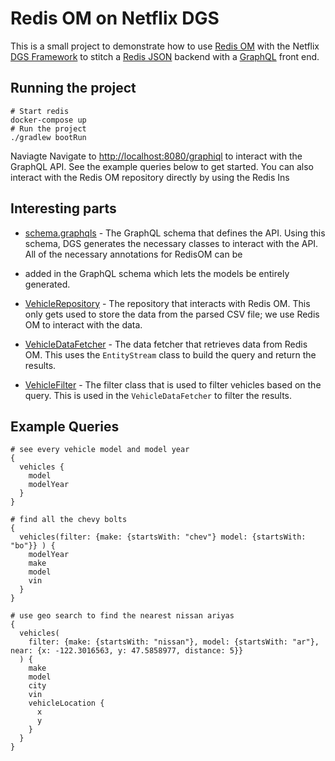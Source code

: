 # Redis OM on Netflix DGS

This is a small project to demonstrate how to use [Redis OM](https://github.com/redis/redis-om-spring) with the Netflix
[DGS Framework](https://netflix.github.io/dgs/) to stitch a [Redis JSON](https://github.com/RedisJSON/RedisJSON) backend
with a [GraphQL](https://graphql.org/) front end.

## Running the project

```shell
# Start redis 
docker-compose up 
# Run the project
./gradlew bootRun
```

Naviagte
Navigate to [http://localhost:8080/graphiql](http://localhost:8080/graphiql) to interact with the GraphQL API. See the
example queries below to get started. You can also interact with the Redis OM repository directly by using the Redis Ins

## Interesting parts

- [schema.graphqls](src/main/resources/schema/schema.graphqls) - The GraphQL schema that defines the API. Using this
  schema,
  DGS generates the necessary classes to interact with the API. All of the necessary annotations for RedisOM can be
- added in the GraphQL schema which lets the models be entirely generated.

- [VehicleRepository](src/main/java/com/example/redisomdgs/repositories/VehicleRepository.java) - The repository that
  interacts with
  Redis OM. This only gets used to store the data from the parsed CSV file; we use Redis OM to interact with the data.

- [VehicleDataFetcher](src/main/java/com/example/redisomdgs/datafetchers/VehicleDataFetcher.java) - The data fetcher
  that retrieves
  data from Redis OM. This uses the `EntityStream` class to build the query and return the results.

- [VehicleFilter](src/main/java/com/example/redisomdgs/filters/VehicleFilter.java) - The filter class that is used to
  filter
  vehicles based on the query. This is used in the `VehicleDataFetcher` to filter the results.

## Example Queries

```shell
# see every vehicle model and model year
{
  vehicles {
    model
    modelYear
  }
}

# find all the chevy bolts
{
  vehicles(filter: {make: {startsWith: "chev"} model: {startsWith: "bo"}} ) {
    modelYear
    make
    model
    vin
  }
}

# use geo search to find the nearest nissan ariyas 
{
  vehicles(
    filter: {make: {startsWith: "nissan"}, model: {startsWith: "ar"}, near: {x: -122.3016563, y: 47.5858977, distance: 5}}
  ) {
    make
    model
    city
    vin
    vehicleLocation {
      x
      y
    }
  }
}
```